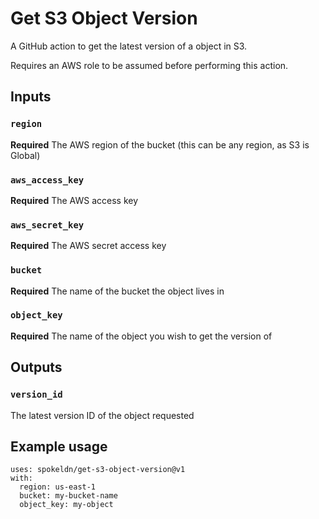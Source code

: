 # Get S3 Object Version

A GitHub action to get the latest version of a object in S3.

Requires an AWS role to be assumed before performing this action.

## Inputs

### `region`

**Required** The AWS region of the bucket (this can be any region, as S3 is Global)

### `aws_access_key`

**Required** The AWS access key

### `aws_secret_key`

**Required** The AWS secret access key

### `bucket`

**Required** The name of the bucket the object lives in

### `object_key`

**Required** The name of the object you wish to get the version of

## Outputs

### `version_id`

The latest version ID of the object requested

## Example usage

```
uses: spokeldn/get-s3-object-version@v1
with:
  region: us-east-1
  bucket: my-bucket-name
  object_key: my-object
```

